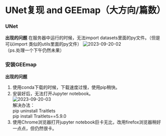 # UNet复现 and GEEmap（大方向/篇数）
### UNet  
**出现的问题**
在服务器中运行的时候，无法import datasets里面的py文件。（但是可以import 类似的utils里面的py文件）
![2023-09-20-02](https://github.com/ZYJ-Group/Tanghy/assets/94824386/13230cdd-ebad-4204-9023-6b5b404fa5af)  
（ps.处理一个下午仍然未果）

### 安装GEEmap
**出现的问题**
1. 使用conda下载的时候，下载速度过慢，使用pip稍快。  
2. 安装好后，无法打开Jupyter notebook。  
![2023-09-20-03](https://github.com/ZYJ-Group/Tanghy/assets/94824386/613b8778-c001-44b2-8c30-133fc152149c)  
解决办法：  
pip uninstall Traitlets  
pip install Traitlets==5.9.0  
3. 使用Chrome浏览器打开jupyter notebook巨卡无比，改用firefox浏览器稍好一点点，但仍然很卡。
